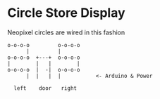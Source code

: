 # Circle Store Display

Neopixel circles are wired in this fashion

```
o-o-o-o         o-o-o-o
      |         |
o-o-o-o  +---+  o-o-o-o
|        |   |        |
o-o-o-o  |  -|  o-o-o-o
      |  |   |  |           <- Arduino & Power

  left    door   right
```
